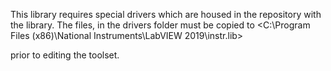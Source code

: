 This library requires special drivers which are housed in the repository with the library. 
The files, in the drivers folder must be copied to 
<C:\Program Files (x86)\National Instruments\LabVIEW 2019\instr.lib>

prior to editing the toolset.